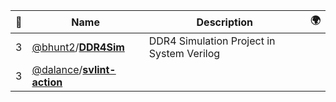 |:star2: | Name | Description | 🌍|
|---|---|---|---|
|3|[@bhunt2](https://github.com/bhunt2)/[**DDR4Sim**](https://github.com/bhunt2/DDR4Sim)|DDR4 Simulation Project in System Verilog||
|3|[@dalance](https://github.com/dalance)/[**svlint-action**](https://github.com/dalance/svlint-action)|||

